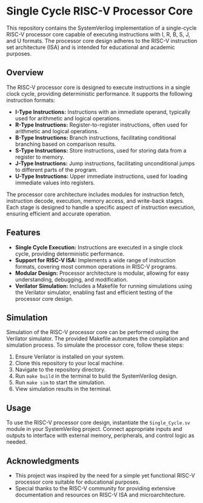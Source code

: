 # Single Cycle RISC-V Processor Core

This repository contains the SystemVerilog implementation of a single-cycle RISC-V processor core capable of executing instructions with I, R, B, S, J, and U formats. The processor core design adheres to the RISC-V instruction set architecture (ISA) and is intended for educational and academic purposes.

## Overview

The RISC-V processor core is designed to execute instructions in a single clock cycle, providing deterministic performance. It supports the following instruction formats:

- **I-Type Instructions:** Instructions with an immediate operand, typically used for arithmetic and logical operations.
- **R-Type Instructions:** Register-to-register instructions, often used for arithmetic and logical operations.
- **B-Type Instructions:** Branch instructions, facilitating conditional branching based on comparison results.
- **S-Type Instructions:** Store instructions, used for storing data from a register to memory.
- **J-Type Instructions:** Jump instructions, facilitating unconditional jumps to different parts of the program.
- **U-Type Instructions:** Upper immediate instructions, used for loading immediate values into registers.

The processor core architecture includes modules for instruction fetch, instruction decode, execution, memory access, and write-back stages. Each stage is designed to handle a specific aspect of instruction execution, ensuring efficient and accurate operation.

## Features

- **Single Cycle Execution:** Instructions are executed in a single clock cycle, providing deterministic performance.
- **Support for RISC-V ISA:** Implements a wide range of instruction formats, covering most common operations in RISC-V programs.
- **Modular Design:** Processor architecture is modular, allowing for easy understanding, debugging, and modification.
- **Verilator Simulation:** Includes a Makefile for running simulations using the Verilator simulator, enabling fast and efficient testing of the processor core design.

## Simulation

Simulation of the RISC-V processor core can be performed using the Verilator simulator. The provided Makefile automates the compilation and simulation process. To simulate the processor core, follow these steps:

1. Ensure Verilator is installed on your system.
2. Clone this repository to your local machine.
3. Navigate to the repository directory.
4. Run `make build` in the terminal to build the SystemVerilog design.
5. Run `make sim` to start the simulation.
6. View simulation results in the terminal.

## Usage

To use the RISC-V processor core design, instantiate the `Single_Cycle.sv` module in your SystemVerilog project. Connect appropriate inputs and outputs to interface with external memory, peripherals, and control logic as needed.

## Acknowledgments

- This project was inspired by the need for a simple yet functional RISC-V processor core suitable for educational purposes.
- Special thanks to the RISC-V community for providing extensive documentation and resources on RISC-V ISA and microarchitecture.
